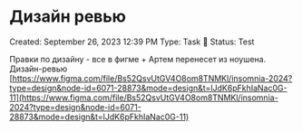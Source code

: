 # Дизайн ревью

Created: September 26, 2023 12:39 PM
Type: Task 🔨
Status: Test

Правки по дизайну - все в фигме + Артем перенесет из ноушена.
Дизайн-ревью [https://www.figma.com/file/Bs52QsvUtGV4O8om8TNMKl/insomnia-2024?type=design&node-id=6071-28873&mode=design&t=lJdK6pFkhIaNac0G-11](https://www.figma.com/file/Bs52QsvUtGV4O8om8TNMKl/insomnia-2024?type=design&node-id=6071-28873&mode=design&t=lJdK6pFkhIaNac0G-11)